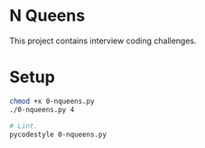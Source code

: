 # N Queens
This project contains interview coding challenges.

# Setup
```bash
chmod +x 0-nqueens.py
./0-nqueens.py 4

# Lint.
pycodestyle 0-nqueens.py
```

